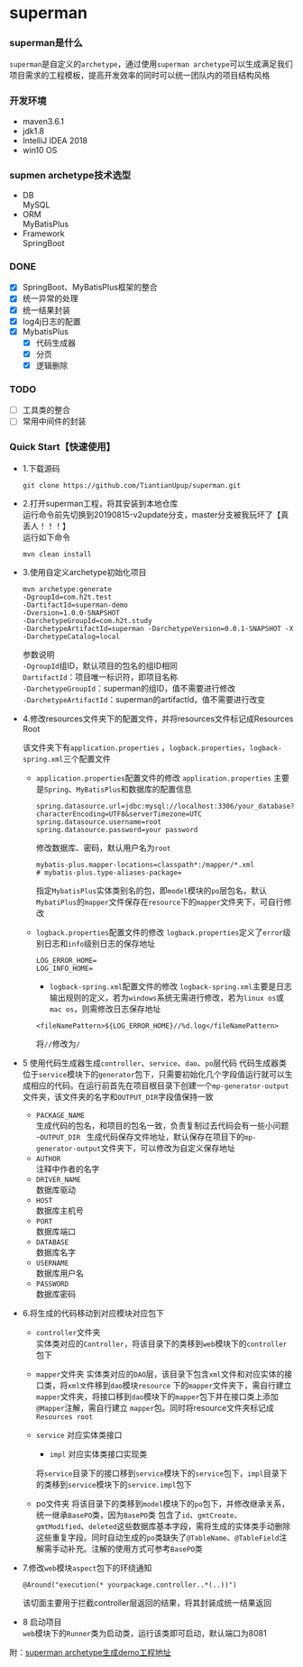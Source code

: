 # superman

### superman是什么
`superman`是自定义的`archetype`，通过使用`superman archetype`可以生成满足我们项目需求的工程模板，提高开发效率的同时可以统一团队内的项目结构风格

### 开发环境  
- maven3.6.1
- jdk1.8
- IntelliJ IDEA 2018
- win10 OS

### supmen archetype技术选型
- DB  
MySQL
- ORM  
MyBatisPlus
- Framework  
SpringBoot

### DONE
- [x] SpringBoot、MyBatisPlus框架的整合
- [x] 统一异常的处理
- [x] 统一结果封装
- [x] log4j日志的配置
- [x] MybatisPlus
  - [x] 代码生成器 
  - [x] 分页
  - [x] 逻辑删除
  
### TODO
- [ ] 工具类的整合
- [ ] 常用中间件的封装

### Quick Start【快速使用】
- 1.下载源码
  ```
  git clone https://github.com/TiantianUpup/superman.git
  ```
- 2.打开superman工程，将其安装到本地仓库  
运行命令前先切换到20190815-v2update分支，master分支被我玩坏了【真丢人！！！】  
运行如下命令
  ```
  mvn clean install
  ```
- 3.使用自定义archetype初始化项目
  ```
  mvn archetype:generate 
  -DgroupId=com.h2t.test 
  -DartifactId=superman-demo 
  -Dversion=1.0.0-SNAPSHOT 
  -DarchetypeGroupId=com.h2t.study 
  -DarchetypeArtifactId=superman -DarchetypeVersion=0.0.1-SNAPSHOT -X -DarchetypeCatalog=local
  ```
  参数说明  
  `-DgroupId`组ID，默认项目的包名的组ID相同  
  `DartifactId`：项目唯一标识符，即项目名称  
  `-DarchetypeGroupId`：superman的组ID，值不需要进行修改  
  `-DarchetypeArtifactId`：superman的artifactId，值不需要进行改变

- 4.修改resources文件夹下的配置文件，并将resources文件标记成Resources Root  
  
  该文件夹下有`application.properties` ，`logback.properties`，`logback-spring.xml`三个配置文件
  - `application.properties`配置文件的修改
`application.properties` 主要是`Spring`、`MyBatisPlus`和数据库的配置信息
    ```
    spring.datasource.url=jdbc:mysql://localhost:3306/your_database?characterEncoding=UTF8&serverTimezone=UTC
    spring.datasource.username=root
    spring.datasource.password=your password
    ```
    修改数据库、密码，默认用户名为`root`
    ```
    mybatis-plus.mapper-locations=classpath*:/mapper/*.xml  
    # mybatis-plus.type-aliases-package=
    ```
    指定`MybatisPlus`实体类别名的包，即`model`模块的`po`层包名，默认`MybatiPlus`的`mapper`文件保存在`resource`下的`mapper`文件夹下，可自行修改

  - `logback.properties`配置文件的修改
 `logback.properties`定义了`error`级别日志和`info`级别日志的保存地址
    ```
    LOG_ERROR_HOME=  
    LOG_INFO_HOME=
    ```
    - `logback-spring.xml`配置文件的修改
  `logback-spring.xml`主要是日志输出规则的定义，若为`windows`系统无需进行修改，若为`linux os`或`mac os`，则需修改日志保存地址
    ```
    <fileNamePattern>${LOG_ERROR_HOME}//%d.log</fileNamePattern>
    ```
    将`//`修改为`/`
- 5 使用代码生成器生成`controller`、`service`、`dao`、`po`层代码
代码生成器类位于`service`模块下的`generator`包下，只需要初始化几个字段值运行就可以生成相应的代码。在运行前首先在项目根目录下创建一个`mp-generator-output`文件夹，该文件夹的名字和`OUTPUT_DIR`字段值保持一致
  - `PACKAGE_NAME`  
  生成代码的包名，和项目的包名一致，负责复制过去代码会有一些小问题  
  -`OUTPUT_DIR `
  生成代码保存文件地址，默认保存在项目下的`mp-generator-output`文件夹下，可以修改为自定义保存地址
  - `AUTHOR`  
  注释中作者的名字
  - `DRIVER_NAME`  
  数据库驱动
  - `HOST`  
  数据库主机号
  - `PORT`  
  数据库端口
  - `DATABASE`  
  数据库名字
  - `USERNAME`  
  数据库用户名
  - `PASSWORD`  
  数据库密码
- 6.将生成的代码移动到对应模块对应包下
  - `controller`文件夹  
  实体类对应的`Controller`，将该目录下的类移到`web`模块下的`controller`包下
  - `mapper`文件夹
  实体类对应的`DAO`层，该目录下包含`xml`文件和对应实体的接口类，将`xml文`件移到`dao`模块`resource`  下的`mapper`文件夹下，需自行建立`mapper`文件夹，将接口移到`dao`模块下的`mapper`包下并在接口类上添加`@Mapper`注解，需自行建立  `mapper`包。同时将resource文件夹标记成`Resources root`
  - `service` 对应实体类接口
      - `impl` 对应实体类接口实现类
    
    将`service`目录下的接口移到`service`模块下的`service`包下，`impl`目录下的类移到`service`模块下的`service.impl`包下
  - po文件夹 
  将该目录下的类移到`model`模块下的`po`包下，并修改继承关系，统一继承`BasePO`类，因为`BasePO`类 包含了`id`、`gmtCreate`、`gmtModified`、`deleted`这些数据库基本字段，需将生成的实体类手动删除这些重复字段。同时自动生成的`po`类缺失了`@TableName`、`@TableField`注解需手动补充。注解的使用方式可参考`BasePO`类
- 7.修改`web`模块`aspect`包下的环绕通知
  ```
  @Around("execution(* yourpackage.controller..*(..))")
  ```
  该切面主要用于拦截controller层返回的结果，将其封装成统一结果返回
- 8 启动项目  
`web`模块下的`Runner`类为启动类，运行该类即可启动，默认端口为8081



附：[superman archetype生成demo工程地址](https://github.com/TiantianUpup/superman-demo)

